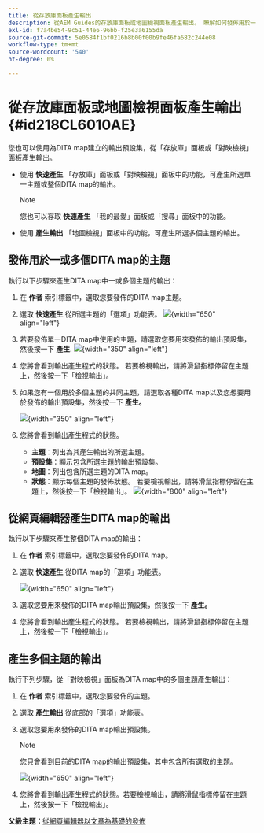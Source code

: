 ```yaml
---
title: 從存放庫面板產生輸出
description: 從AEM Guides的存放庫面板或地圖檢視面板產生輸出。 瞭解如何發佈用於一個或多個DITA map的主題，或為多個主題產生輸出。
exl-id: f7a4be54-9c51-44e6-96bb-f25e3a6155da
source-git-commit: 5e0584f1bf0216b8b00f00b9fe46fa682c244e08
workflow-type: tm+mt
source-wordcount: '540'
ht-degree: 0%

---
```


# 從存放庫面板或地圖檢視面板產生輸出 {#id218CL6010AE}

您也可以使用為DITA map建立的輸出預設集，從「存放庫」面板或「對映檢視」面板產生輸出。

- 使用 **快速產生** 「存放庫」面板或「對映檢視」面板中的功能，可產生所選單一主題或整個DITA map的輸出。

  >[!NOTE]
  >
  > 您也可以存取 **快速產生** 「我的最愛」面板或「搜尋」面板中的功能。

- 使用 **產生輸出** 「地圖檢視」面板中的功能，可產生所選多個主題的輸出。

## 發佈用於一或多個DITA map的主題

執行以下步驟來產生DITA map中一或多個主題的輸出：

1. 在 **作者** 索引標籤中，選取您要發佈的DITA map主題。

1. 選取 **快速產生** 從所選主題的「選項」功能表。
   ![](images/select-topic-options-menu_cs.png){width="650" align="left"}

1. 若要發佈單一DITA map中使用的主題，請選取您要用來發佈的輸出預設集，然後按一下 **產生**.
   ![](images/select-preset_cs.png){width="350" align="left"}

1. 您將會看到輸出產生程式的狀態。 若要檢視輸出，請將滑鼠指標停留在主題上，然後按一下「檢視輸出」。

1. 如果您有一個用於多個主題的共同主題，請選取各種DITA map以及您想要用於發佈的輸出預設集，然後按一下 **產生。**

   ![](images/select-preset-multiple-maps_cs.png){width="350" align="left"}

1. 您將會看到輸出產生程式的狀態。

   - **主題**：列出為其產生輸出的所選主題。
   - **預設集**：顯示包含所選主題的輸出預設集。
   - **地圖**：列出包含所選主題的DITA map。
   - **狀態**：顯示每個主題的發佈狀態。
若要檢視輸出，請將滑鼠指標停留在主題上，然後按一下「檢視輸出」。
     ![](images/output-multiple-maps_cs.png){width="800" align="left"}


## 從網頁編輯器產生DITA map的輸出

執行以下步驟來產生整個DITA map的輸出：

1. 在 **作者** 索引標籤中，選取您要發佈的DITA map。

1. 選取 **快速產生** 從DITA map的「選項」功能表。

   ![](images/select-map-options-menu_cs.png){width="650" align="left"}

1. 選取您要用來發佈的DITA map輸出預設集，然後按一下 **產生。**

1. 您將會看到輸出產生程式的狀態。 若要檢視輸出，請將滑鼠指標停留在主題上，然後按一下「檢視輸出」。


## 產生多個主題的輸出

執行下列步驟，從「對映檢視」面板為DITA map中的多個主題產生輸出：

1. 在 **作者** 索引標籤中，選取您要發佈的主題。

1. 選取 **產生輸出** 從底部的「選項」功能表。

1. 選取您要用來發佈的DITA map輸出預設集。

   >[!NOTE]
   >
   > 您只會看到目前的DITA map的輸出預設集，其中包含所有選取的主題。

   ![](images/generate-output-multiple-topics_cs.png){width="650" align="left"}

1. 您將會看到輸出產生程式的狀態。若要檢視輸出，請將滑鼠指標停留在主題上，然後按一下「檢視輸出」。


**父級主題：**[&#x200B;從網頁編輯器以文章為基礎的發佈](web-editor-article-publishing.md)
